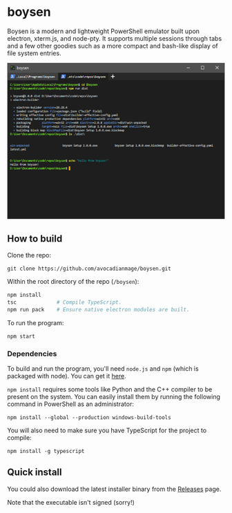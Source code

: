 # boysen
Boysen is a modern and lightweight PowerShell emulator built upon electron, xterm.js, and node-pty. It supports multiple sessions through tabs and a few other goodies such as a more compact and bash-like display of file system entries.

![Boysen application screenshot with three tabs open](screenshot.png)

## How to build

Clone the repo:
```
git clone https://github.com/avocadianmage/boysen.git
```

Within the root directory of the repo (`/boysen`):
```powershell
npm install
tsc             # Compile TypeScript.
npm run pack    # Ensure native electron modules are built.
```

To run the program:
```
npm start
```

### Dependencies

To build and run the program, you'll need `node.js` and `npm` (which is packaged with node). You can get it [here](https://nodejs.org/).

`npm install` requires some tools like Python and the C++ compiler to be present on the system. You can easily install them by running the following command in PowerShell as an administrator:
```
npm install --global --production windows-build-tools
```

You will also need to make sure you have TypeScript for the project to compile:
```
npm install -g typescript
```

## Quick install

You could also download the latest installer binary from the [Releases](https://github.com/avocadianmage/boysen/releases) page.

Note that the executable isn't signed (sorry!)
